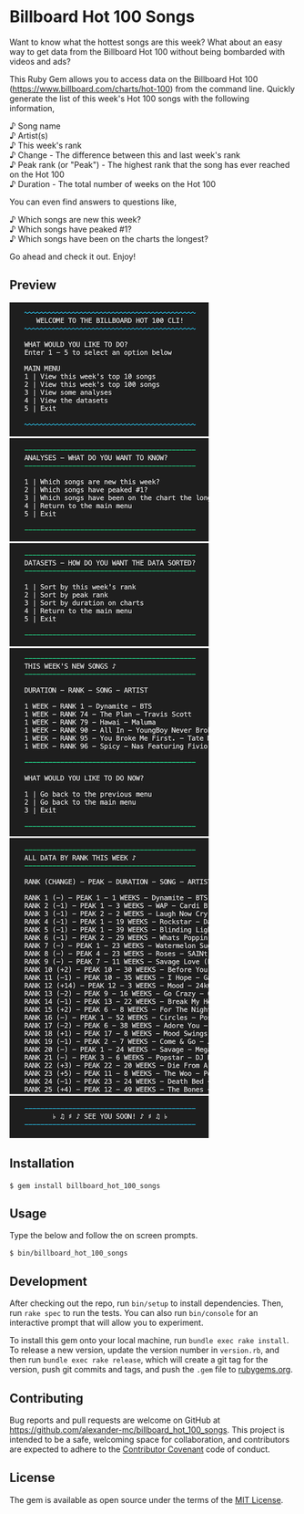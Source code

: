 # Billboard Hot 100 Songs
  
Want to know what the hottest songs are this week? What about an easy way to get data from the Billboard Hot 100 without being bombarded with videos and ads?  
  
This Ruby Gem allows you to access data on the Billboard Hot 100 (https://www.billboard.com/charts/hot-100) from the command line. Quickly generate the list of this week's Hot 100 songs with the following information,  
  
♪ Song name  
♪ Artist(s)  
♪ This week's rank  
♪ Change - The difference between this and last week's rank  
♪ Peak rank (or "Peak") - The highest rank that the song has ever reached on the Hot 100  
♪ Duration - The total number of weeks on the Hot 100  
  
You can even find answers to questions like,  
  
♪ Which songs are new this week?  
♪ Which songs have peaked #1?  
♪ Which songs have been on the charts the longest?  
  
Go ahead and check it out. Enjoy!  
  
## Preview  

![Welcome Screen](/images/1_Welcome_Screen.png)  
![Analyses Menu](/images/2_Analyses_Menu.png)  
![Datasets Menu](/images/3_Datasets_Menu.png)  
![New Songs](/images/4_New_Songs.png)  
![Datasets All Rank](/images/5_Datasets_All_Rank.png)  
![Goodbye Screen](/images/6_Goodbye_Screen.png)  

## Installation  

    $ gem install billboard_hot_100_songs

## Usage

Type the below and follow the on screen prompts.

    $ bin/billboard_hot_100_songs

## Development

After checking out the repo, run `bin/setup` to install dependencies. Then, run `rake spec` to run the tests. You can also run `bin/console` for an interactive prompt that will allow you to experiment.

To install this gem onto your local machine, run `bundle exec rake install`. To release a new version, update the version number in `version.rb`, and then run `bundle exec rake release`, which will create a git tag for the version, push git commits and tags, and push the `.gem` file to [rubygems.org](https://rubygems.org).

## Contributing

Bug reports and pull requests are welcome on GitHub at https://github.com/alexander-mc/billboard_hot_100_songs. This project is intended to be a safe, welcoming space for collaboration, and contributors are expected to adhere to the [Contributor Covenant](contributor-covenant.org) code of conduct.

## License

The gem is available as open source under the terms of the [MIT License](https://opensource.org/licenses/MIT).
